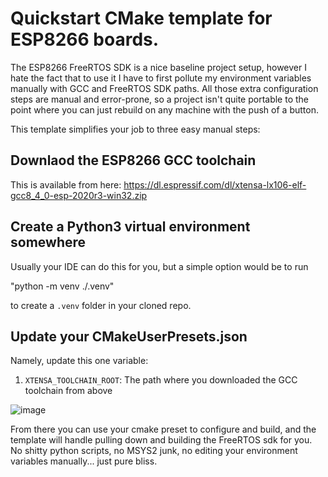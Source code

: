 # Quickstart CMake template for ESP8266 boards.

The ESP8266 FreeRTOS SDK is a nice baseline project setup, however I hate the fact that to use it I have to first pollute my environment variables manually with GCC and FreeRTOS SDK paths.
All those extra configuration steps are manual and error-prone, so a project isn't quite portable to the point where you can just rebuild on any machine with the push of a button.

This template simplifies your job to three easy manual steps:

## Downlaod the ESP8266 GCC toolchain

This is available from here: https://dl.espressif.com/dl/xtensa-lx106-elf-gcc8_4_0-esp-2020r3-win32.zip

## Create a Python3 virtual environment somewhere

Usually your IDE can do this for you, but a simple option would be to run

"python -m venv ./.venv"

to create a `.venv` folder in your cloned repo.

## Update your CMakeUserPresets.json

Namely, update this one variable:

1. `XTENSA_TOOLCHAIN_ROOT`: The path where you downloaded the GCC toolchain from above

![image](https://github.com/ASethi77/esp8266-template/assets/7550606/1c52cda9-3d26-4198-929d-6ae0f85391ef)

From there you can use your cmake preset to configure and build, and the template will handle pulling down and building the FreeRTOS sdk for you.
No shitty python scripts, no MSYS2 junk, no editing your environment variables manually... just pure bliss.
